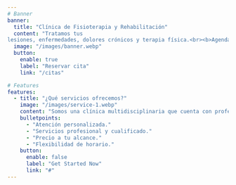 ```yaml
---
# Banner
banner:
  title: "Clínica de Fisioterapia y Rehabilitación"
  content: "Tratamos tus
lesiones, enfermedades, dolores crónicos y terapia física.<br><b>Agenda tu cita hoy</b>"
  image: "/images/banner.webp"
  button:
    enable: true
    label: "Reservar cita"
    link: "/citas"

# Features
features:
  - title: "¿Qué servicios ofrecemos?"
    image: "/images/service-1.webp"
    content: "Somos una clínica multidisciplinaria que cuenta con profesionales de la salud en las áreas de medicina de rehabilitación y fisioterapia para cuidarte, prevenir enfermedades y/o establecer un diagnóstico de tu estado actual para la rehabilitación y recuperación de tu salud."
    bulletpoints:
      - "Atención personalizada."
      - "Servicios profesional y cualificado."
      - "Precio a tu alcance."
      - "Flexibilidad de horario."
    button:
      enable: false
      label: "Get Started Now"
      link: "#"
---
```

